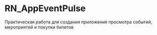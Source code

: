 # RN_AppEventPulse
Практическая работа для создания приложения просмотра событий, мероприятий и покупки билетов
